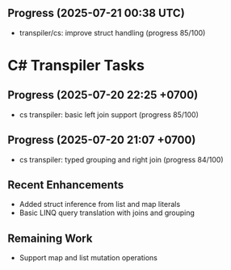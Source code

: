 ## Progress (2025-07-21 00:38 UTC)
- transpiler/cs: improve struct handling (progress 85/100)

# C# Transpiler Tasks

## Progress (2025-07-20 22:25 +0700)
- cs transpiler: basic left join support (progress 85/100)

## Progress (2025-07-20 21:07 +0700)
- cs transpiler: typed grouping and right join (progress 84/100)

## Recent Enhancements
- Added struct inference from list and map literals
- Basic LINQ query translation with joins and grouping

## Remaining Work
- Support map and list mutation operations


